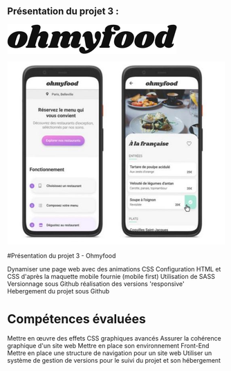 
## Présentation du projet 3 : 
![logo du site](./assets/img/logo/ohmyfood.png)

![screenshot](./assets/img/Smartphone-screenshots.JPG)

#Présentation du projet 3 - Ohmyfood 

Dynamiser une page web avec des animations CSS
Configuration HTML et CSS d'après la maquette mobile fournie (mobile first)
Utilisation de SASS
Versionnage sous Github
réalisation des versions 'responsive'
Hebergement du projet sous Github

# Compétences évaluées 

Mettre en œuvre des effets CSS graphiques avancés
Assurer la cohérence graphique d'un site web
Mettre en place son environnement Front-End
Mettre en place une structure de navigation pour un site web
Utiliser un système de gestion de versions pour le suivi du projet et son hébergement



